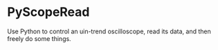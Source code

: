 # PyScopeRead
Use Python to control an uin-trend oscilloscope, read its data, and then freely do some things.
